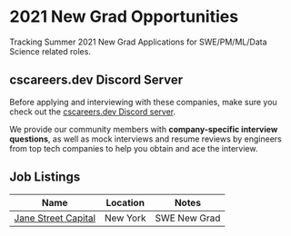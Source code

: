 # 2021 New Grad Opportunities

Tracking Summer 2021 New Grad Applications for SWE/PM/ML/Data Science related roles.

## cscareers.dev Discord Server

Before applying and interviewing with these companies, make sure you check out the [cscareers.dev Discord server](https://cscareers.dev/discord).

We provide our community members with **company-specific interview questions**, as well as mock interviews and resume reviews by engineers from top tech companies to help you obtain and ace the interview.

## Job Listings


| Name  |  Location |  Notes |
|---|---|---|
|[Jane Street Capital](https://www.janestreet.com/join-jane-street/position/4439736002/)| New York | SWE New Grad |
